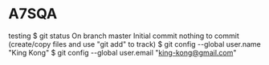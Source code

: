 # A7SQA
testing
$ git status
On branch master
Initial commit
nothing to commit (create/copy files and use "git add" to track)
$ git config --global user.name "King Kong"
$ git config --global user.email "king-kong@gmail.com"
